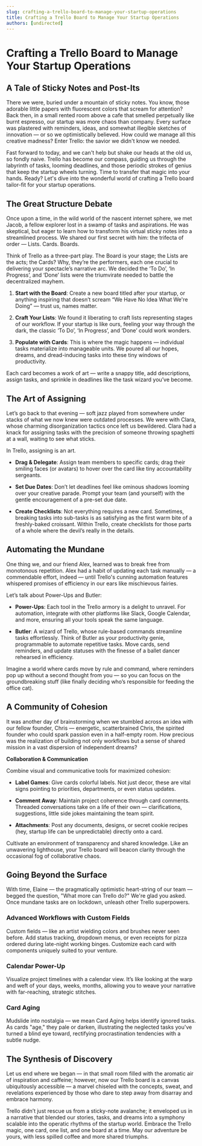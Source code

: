 ```yaml
---
slug: crafting-a-trello-board-to-manage-your-startup-operations
title: Crafting a Trello Board to Manage Your Startup Operations
authors: [undirected]
---
```



# Crafting a Trello Board to Manage Your Startup Operations

## A Tale of Sticky Notes and Post-Its

There we were, buried under a mountain of sticky notes. You know, those adorable little papers with fluorescent colors that scream for attention? Back then, in a small rented room above a cafe that smelled perpetually like burnt espresso, our startup was more chaos than company. Every surface was plastered with reminders, ideas, and somewhat illegible sketches of innovation — or so we optimistically believed. How could we manage all this creative madness? Enter Trello: the savior we didn't know we needed.

Fast forward to today, and we can't help but shake our heads at the old us, so fondly naive. Trello has become our compass, guiding us through the labyrinth of tasks, looming deadlines, and those periodic strokes of genius that keep the startup wheels turning. Time to transfer that magic into your hands. Ready? Let's dive into the wonderful world of crafting a Trello board tailor-fit for your startup operations.

## The Great Structure Debate

Once upon a time, in the wild world of the nascent internet sphere, we met Jacob, a fellow explorer lost in a swamp of tasks and aspirations. He was skeptical, but eager to learn how to transform his virtual sticky notes into a streamlined process. We shared our first secret with him: the trifecta of order — Lists. Cards. Boards. 

Think of Trello as a three-part play. The Board is your stage; the Lists are the acts; the Cards? Why, they’re the performers, each one crucial to delivering your spectacle’s narrative arc. We decided the ‘To Do’, ‘In Progress’, and ‘Done’ lists were the triumvirate needed to battle the decentralized mayhem. 

1. **Start with the Board**: Create a new board titled after your startup, or anything inspiring that doesn’t scream “We Have No Idea What We're Doing” — trust us, names matter. 

2. **Craft Your Lists**: We found it liberating to craft lists representing stages of our workflow. If your startup is like ours, feeling your way through the dark, the classic ‘To Do’, ‘In Progress’, and ‘Done’ could work wonders.

3. **Populate with Cards**: This is where the magic happens — individual tasks materialize into manageable units. We poured all our hopes, dreams, and dread-inducing tasks into these tiny windows of productivity.

Each card becomes a work of art — write a snappy title, add descriptions, assign tasks, and sprinkle in deadlines like the task wizard you’ve become.

## The Art of Assigning

Let’s go back to that evening — soft jazz played from somewhere under stacks of what we now knew were outdated processes. We were with Clara, whose charming disorganization tactics once left us bewildered. Clara had a knack for assigning tasks with the precision of someone throwing spaghetti at a wall, waiting to see what sticks. 

In Trello, assigning is an art. 

- **Drag & Delegate**: Assign team members to specific cards; drag their smiling faces (or avatars) to hover over the card like tiny accountability sergeants.

- **Set Due Dates**: Don’t let deadlines feel like ominous shadows looming over your creative parade. Prompt your team (and yourself) with the gentle encouragement of a pre-set due date.

- **Create Checklists**: Not everything requires a new card. Sometimes, breaking tasks into sub-tasks is as satisfying as the first warm bite of a freshly-baked croissant. Within Trello, create checklists for those parts of a whole where the devil’s really in the details.

## Automating the Mundane

One thing we, and our friend Alex, learned was to break free from monotonous repetition. Alex had a habit of updating each task manually — a commendable effort, indeed — until Trello's cunning automation features whispered promises of efficiency in our ears like mischievous fairies.  

Let’s talk about Power-Ups and Butler:

- **Power-Ups**: Each tool in the Trello armory is a delight to unravel. For automation, integrate with other platforms like Slack, Google Calendar, and more, ensuring all your tools speak the same language.

- **Butler**: A wizard of Trello, whose rule-based commands streamline tasks effortlessly. Think of Butler as your productivity genie, programmable to automate repetitive tasks. Move cards, send reminders, and update statuses with the finesse of a ballet dancer rehearsed in efficiency.

Imagine a world where cards move by rule and command, where reminders pop up without a second thought from you — so you can focus on the groundbreaking stuff (like finally deciding who’s responsible for feeding the office cat).

## A Community of Cohesion

It was another day of brainstorming when we stumbled across an idea with our fellow founder, Chris — energetic, scatterbrained Chris, the spirited founder who could spark passion even in a half-empty room. How precious was the realization of building not only workflows but a sense of shared mission in a vast dispersion of independent dreams?

**Collaboration & Communication** 

Combine visual and communicative tools for maximized cohesion:

- **Label Games**: Give cards colorful labels. Not just decor, these are vital signs pointing to priorities, departments, or even status updates.

- **Comment Away**: Maintain project coherence through card comments. Threaded conversations take on a life of their own — clarifications, suggestions, little side jokes maintaining the team spirit.

- **Attachments**: Post any documents, designs, or secret cookie recipes (hey, startup life can be unpredictable) directly onto a card. 

Cultivate an environment of transparency and shared knowledge. Like an unwavering lighthouse, your Trello board will beacon clarity through the occasional fog of collaborative chaos.

## Going Beyond the Surface

With time, Elaine — the pragmatically optimistic heart-string of our team — begged the question, "What more can Trello do?" We're glad you asked. Once mundane tasks are on lockdown, unleash other Trello superpowers. 

### Advanced Workflows with Custom Fields

Custom fields — like an artist wielding colors and brushes never seen before. Add status tracking, dropdown menus, or even receipts for pizza ordered during late-night working binges. Customize each card with components uniquely suited to your venture.

### Calendar Power-Up

Visualize project timelines with a calendar view. It’s like looking at the warp and weft of your days, weeks, months, allowing you to weave your narrative with far-reaching, strategic stitches.

### Card Aging

Mudslide into nostalgia — we mean Card Aging helps identify ignored tasks. As cards "age," they pale or darken, illustrating the neglected tasks you've turned a blind eye toward, rectifying procrastination tendencies with a subtle nudge.

## The Synthesis of Discovery

Let us end where we began — in that small room filled with the aromatic air of inspiration and caffeine; however, now our Trello board is a canvas ubiquitously accessible — a marvel chiseled with the concepts, sweat, and revelations experienced by those who dare to step away from disarray and embrace harmony.

Trello didn’t just rescue us from a sticky-note avalanche; it enveloped us in a narrative that blended our stories, tasks, and dreams into a symphony scalable into the operatic rhythms of the startup world. Embrace the Trello magic, one card, one list, and one board at a time. May our adventure be yours, with less spilled coffee and more shared triumphs.